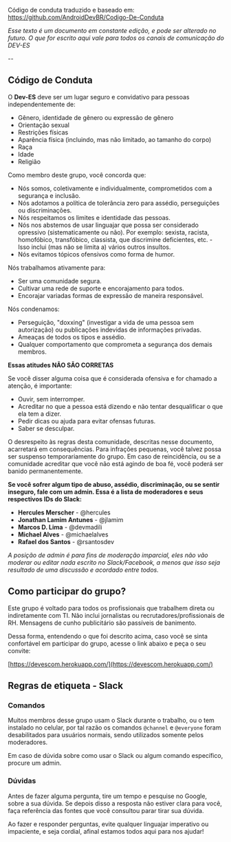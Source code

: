 
Código de conduta traduzido e baseado em: https://github.com/AndroidDevBR/Codigo-De-Conduta

*Esse texto é um documento em constante edição, e pode ser alterado no futuro. O que for escrito aqui vale para todos os canais de comunicação do DEV-ES*

--

## Código de Conduta

O **Dev-ES** deve ser um lugar seguro e convidativo para pessoas independentemente de:
- Gênero, identidade de gênero ou expressão de gênero
- Orientação sexual
- Restrições físicas
- Aparência física (incluindo, mas não limitado, ao tamanho do corpo)
- Raça
- Idade
- Religião

Como membro deste grupo, você concorda que:

* Nós somos, coletivamente e individualmente, comprometidos com a segurança e inclusão.
* Nós adotamos a política de tolerância zero para assédio, perseguições ou discriminações.
* Nós respeitamos os limites e identidade das pessoas.
* Nós nos abstemos de usar linguajar que possa ser considerado opressivo (sistematicamente ou não). Por exemplo: sexista, racista, homofóbico, transfóbico, classista, que discrimine deficientes, etc. - Isso inclui (mas não se limita a) vários outros insultos.
* Nós evitamos tópicos ofensivos como forma de humor.

Nós trabalhamos ativamente para:

* Ser uma comunidade segura.
* Cultivar uma rede de suporte e encorajamento para todos.
* Encorajar variadas formas de expressão de maneira responsável.

Nós condenamos:

* Perseguição, "doxxing" (investigar a vida de uma pessoa sem autorização) ou publicações indevidas de informações privadas.
* Ameaças de todos os tipos e assédio.
* Qualquer comportamento que comprometa a segurança dos demais membros.

**Essas atitudes NÃO SÃO CORRETAS**

Se você disser alguma coisa que é considerada ofensiva e for chamado a atenção, é importante:

* Ouvir, sem interromper.
* Acreditar no que a pessoa está dizendo e não tentar desqualificar o que ela tem a dizer.
* Pedir dicas ou ajuda para evitar ofensas futuras.
* Saber se desculpar.

O desrespeito às regras desta comunidade, descritas nesse documento, acarretará em consequências. Para infrações pequenas, você talvez possa ser suspenso temporariamente do grupo. Em caso de reincidência, ou se a comunidade acreditar que você não está agindo de boa fé, você poderá ser banido permanentemente.

**Se você sofrer algum tipo de abuso, assédio, discriminação, ou se sentir inseguro, fale com um admin. Essa é a lista de moderadores e seus respectivos IDs do Slack:**

* **Hercules Merscher** - @hercules
* **Jonathan Lamim Antunes** - @jlamim
* **Marcos D. Lima** - @devmadili
* **Michael Alves** - @michaelalves
* **Rafael dos Santos** - @rsantosdev

*A posição de admin é para fins de moderação imparcial, eles não vão moderar ou editar nada escrito no Slack/Facebook, a menos que isso seja resultado de uma discussão e acordado entre todos.*

## Como participar do grupo?

Este grupo é voltado para todos os profissionais que trabalhem direta ou indiretamente com TI. Não inclui jornalistas ou recrutadores/profissionais de RH. Mensagens de cunho publicitário são passíveis de banimento.

Dessa forma, entendendo o que foi descrito acima, caso você se sinta confortável em participar do grupo, acesse o link abaixo e peça o seu convite:

[https://devescom.herokuapp.com/](https://devescom.herokuapp.com/)

## Regras de etiqueta - Slack

### Comandos

Muitos membros desse grupo usam o Slack durante o trabalho, ou o tem instalado no celular, por tal razão os comandos `@channel` e `@everyone` foram desabilitados para usuários normais, sendo utilizados somente pelos moderadores.

Em caso de dúvida sobre como usar o Slack ou algum comando específico, procure um admin.

### Dúvidas

Antes de fazer alguma pergunta, tire um tempo e pesquise no Google, sobre a sua dúvida. Se depois disso a resposta não estiver clara para você, faça referência das fontes que você consultou parar tirar sua dúvida.

Ao fazer e responder perguntas, evite qualquer linguajar imperativo ou impaciente, e seja cordial, afinal estamos todos aqui para nos ajudar!
